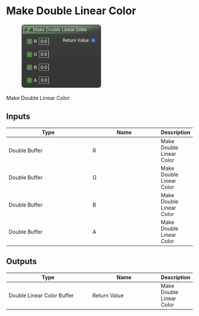 # Make Double Linear Color

<div align="left" data-full-width="false">

<figure><img src="Make_Double_Linear_Color.png" alt=""><figcaption></figcaption></figure>

</div>

Make Double Linear Color

## Inputs

<table>
<thead><tr><th width="250">Type</th><th width="200">Name</th><th>Description</th></tr></thead>
<tbody>
<tr><td>Double Buffer</td><td>R</td><td>Make Double Linear Color</td></tr>
<tr><td>Double Buffer</td><td>G</td><td>Make Double Linear Color</td></tr>
<tr><td>Double Buffer</td><td>B</td><td>Make Double Linear Color</td></tr>
<tr><td>Double Buffer</td><td>A</td><td>Make Double Linear Color</td></tr>
</tbody>
</table>

## Outputs

<table>
<thead><tr><th width="250">Type</th><th width="200">Name</th><th>Description</th></tr></thead>
<tbody>
<tr><td>Double Linear Color Buffer</td><td>Return Value</td><td>Make Double Linear Color</td></tr>
</tbody>
</table>